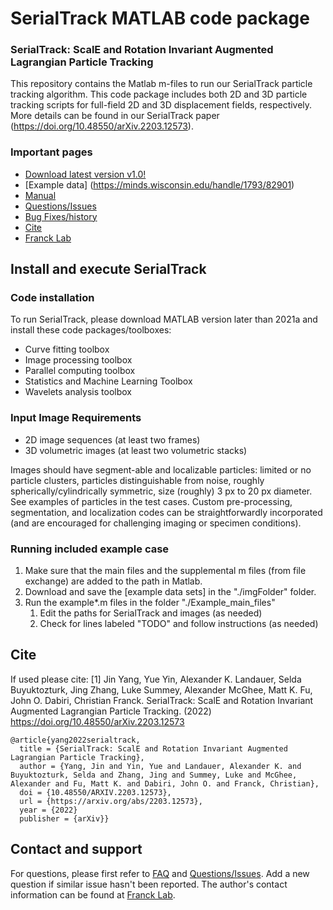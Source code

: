 # SerialTrack MATLAB code package

### SerialTrack: ScalE and Rotation Invariant Augmented Lagrangian Particle Tracking    

This repository contains the Matlab m-files to run our SerialTrack particle tracking algorithm. This code package includes both 2D and 3D particle tracking scripts for full-field 2D and 3D displacement fields, respectively. More details can be found in our SerialTrack paper (https://doi.org/10.48550/arXiv.2203.12573).
  
### Important pages
* [Download latest version v1.0!](https://github.com/FranckLab/SerialTrack/releases)
* [Example data] (https://minds.wisconsin.edu/handle/1793/82901) 
* [Manual](https://github.com/FranckLab/SerialTrack/blob/main/manual_v1.0.pdf) 
* [Questions/Issues](https://github.com/FranckLab/SerialTrack/issues)
* [Bug Fixes/history](https://github.com/FranckLab/SerialTrack/wiki/Bug-Fixes!)
* [Cite](https://github.com/FranckLab/SerialTrack#cite)
* [Franck Lab](https://www.franck.engr.wisc.edu/)
 
## Install and execute SerialTrack

### Code installation

To run SerialTrack, please download MATLAB version later than 2021a and install these code packages/toolboxes:
* Curve fitting toolbox
* Image processing toolbox
* Parallel computing toolbox
* Statistics and Machine Learning Toolbox
* Wavelets analysis toolbox


### Input Image Requirements

* 2D image sequences (at least two frames)
* 3D volumetric images (at least two volumetric stacks)

Images should have segment-able and localizable particles: limited or no particle clusters, particles distinguishable from noise, roughly spherically/cylindrically symmetric, size (roughly) 3 px to 20 px diameter. See examples of particles in the test cases. Custom pre-processing, segmentation, and localization codes can be straightforwardly incorporated (and are encouraged for challenging imaging or specimen conditions).

### Running included example case

1. Make sure that the main files and the supplemental m files (from file exchange) are added to the path in Matlab.
2. Download and save the [example data sets] in the "./imgFolder" folder. 
3. Run the example*.m files in the folder "./Example_main_files"
    1. Edit the paths for SerialTrack and images (as needed)
    2. Check for lines labeled "TODO" and follow instructions (as needed)
   

## Cite
If used please cite:
[1] Jin Yang, Yue Yin, Alexander K. Landauer, Selda Buyuktozturk, Jing Zhang, Luke Summey, Alexander McGhee, Matt K. Fu, John O. Dabiri, Christian Franck. SerialTrack: ScalE and Rotation Invariant Augmented Lagrangian Particle Tracking. (2022) https://doi.org/10.48550/arXiv.2203.12573
 
```
@article{yang2022serialtrack,
  title = {SerialTrack: ScalE and Rotation Invariant Augmented Lagrangian Particle Tracking},
  author = {Yang, Jin and Yin, Yue and Landauer, Alexander K. and Buyuktozturk, Selda and Zhang, Jing and Summey, Luke and McGhee, Alexander and Fu, Matt K. and Dabiri, John O. and Franck, Christian},
  doi = {10.48550/ARXIV.2203.12573},
  url = {https://arxiv.org/abs/2203.12573},
  year = {2022}
  publisher = {arXiv}}
```


## Contact and support
For questions, please first refer to [FAQ](https://github.com/FranckLab/SerialTrack#faq) and [Questions/Issues](https://github.com/FranckLab/SerialTrack/issues). Add a new question if similar issue hasn't been reported. The author's contact information can be found at [Franck Lab](https://www.franck.engr.wisc.edu/).
